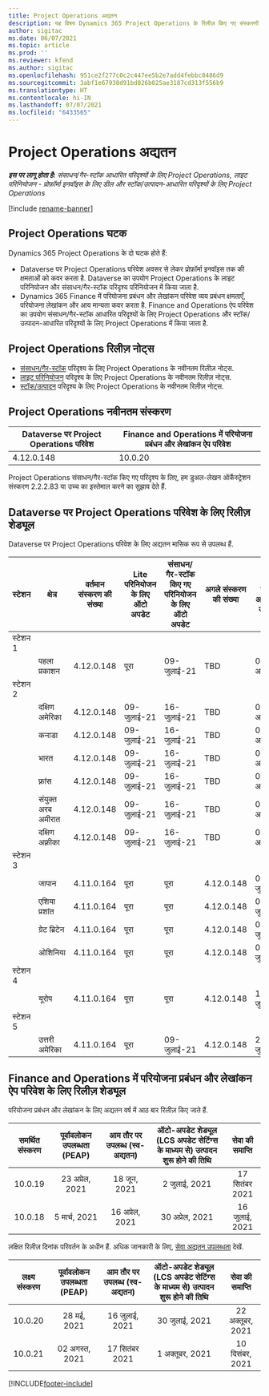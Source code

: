 ```yaml
---
title: Project Operations अद्यतन
description: यह विषय Dynamics 365 Project Operations के रिलीज़ किए गए संस्करणों के बारे में जानकारी प्रदान करता है.
author: sigitac
ms.date: 06/07/2021
ms.topic: article
ms.prod: ''
ms.reviewer: kfend
ms.author: sigitac
ms.openlocfilehash: 951ce2f277c0c2c447ee5b2e7add4febbc8486d9
ms.sourcegitcommit: 3abf1e67938d91bd826b025ae3187cd313f556b9
ms.translationtype: HT
ms.contentlocale: hi-IN
ms.lasthandoff: 07/07/2021
ms.locfileid: "6433565"
---
```

# <a name="project-operations-updates"></a>Project Operations अद्यतन

_**इस पर लागू होता है:** संसाधन/गैर-स्टॉक आधारित परिदृश्यों के लिए Project Operations, लाइट परिनियोजन - प्रोफ़ॉर्मा इनवॉइस के लिए डील और स्टॉक/उत्पादन-आधारित परिदृश्यों के लिए Project Operations_

[!include [rename-banner](~/includes/cc-data-platform-banner.md)]

## <a name="project-operations-components"></a>Project Operations घटक

Dynamics 365 Project Operations के दो घटक होते हैं:

- Dataverse पर Project Operations परिवेश अवसर से लेकर प्रोफ़ॉर्मा इनवॉइस तक की क्षमताओं को कवर करता है. Dataverse का उपयोग Project Operations के लाइट परिनियोजन और संसाधन/गैर-स्टॉक परिदृश्य परिनियोजन में किया जाता है.
- Dynamics 365 Finance में परियोजना प्रबंधन और लेखांकन परिवेश व्यय प्रबंधन क्षमताएँ, परियोजना लेखांकन और आय मान्यता कवर करता है. Finance and Operations ऐप परिवेश का उपयोग संसाधन/गैर-स्टॉक आधारित परिदृश्यों के लिए Project Operations और स्टॉक/उत्पादन-आधारित परिदृश्यों के लिए Project Operations में किया जाता है.

## <a name="project-operations-release-notes"></a>Project Operations रिलीज़ नोट्स
- [संसाधन/गैर-स्टॉक](whats-new-july-2021-resource-based.md) परिदृश्य के लिए Project Operations के नवीनतम रिलीज़ नोट्स.
- [लाइट परिनियोजन](../pro/whats-new/whats-new-july-2021-lite.md) परिदृश्य के लिए Project Operations के नवीनतम रिलीज़ नोट्स.
- [स्टॉक/उत्पादन](../prod-pma/whats-new/whats-new-jul-2021-stocked.md) परिदृश्य के लिए Project Operations के नवीनतम रिलीज़ नोट्स.

## <a name="project-operations-latest-version"></a>Project Operations नवीनतम संस्करण

| Dataverse पर Project Operations परिवेश | Finance and Operations में परियोजना प्रबंधन और लेखांकन ऐप परिवेश | 
| --- | --- |
| 4.12.0.148 | 10.0.20 |

Project Operations संसाधन/गैर-स्टॉक किए गए परिदृश्य के लिए, हम डुअल-लेखन ऑर्केस्ट्रेशन संस्करण 2.2.2.83 या उच्च का इस्तेमाल करने का सुझाव देते हैं.

## <a name="release-schedule-for-project-operations-on-dataverse-environment"></a>Dataverse पर Project Operations परिवेश के लिए रिलीज़ शेड्यूल

Dataverse पर Project Operations परिवेश के लिए अद्यतन मासिक रूप से उपलब्ध हैं. 

| स्टेशन | क्षेत्र | वर्तमान संस्करण की संख्या | Lite परिनियोजन के लिए ऑटो अपडेट | संसाधन/गैर-स्टॉक किए गए परिनियोजन के लिए ऑटो अपडेट | अगले संस्करण की संख्या | अगला संस्करण आम तौर पर उपलब्ध है |
|-----------|-----------------------|-----------------|--------------|---------------------|---------------------|---------------------|
| स्टेशन 1 |   &nbsp;              |    &nbsp;       | &nbsp;       |      &nbsp;         |      &nbsp;         |      &nbsp;         |
|   &nbsp;  | पहला प्रकाशन         |  4.12.0.148     | पूरा     | 09-जुलाई-21          | TBD                 | 06-अगस्त-21        |
| स्टेशन 2 |   &nbsp;              |    &nbsp;       | &nbsp;       |      &nbsp;         |      &nbsp;         |      &nbsp;         |
|   &nbsp;  | दक्षिण अमेरिका         |  4.12.0.148     | 09-जुलाई-21   | 16-जुलाई-21          | TBD                 | 06-अगस्त-21        |
|    &nbsp; | कनाडा                |  4.12.0.148     | 09-जुलाई-21   | 16-जुलाई-21          | TBD                 | 06-अगस्त-21        |
|   &nbsp;  | भारत                 |  4.12.0.148     | 09-जुलाई-21   | 16-जुलाई-21          | TBD                 | 06-अगस्त-21        |
|   &nbsp;  | फ़्रांस                |  4.12.0.148     | 09-जुलाई-21   | 16-जुलाई-21          | TBD                 | 06-अगस्त-21        |
|   &nbsp;  | संयुक्त अरब अमीरात  |  4.12.0.148     | 09-जुलाई-21   | 16-जुलाई-21          | TBD                 | 06-अगस्त-21        |
|   &nbsp;  | दक्षिण अफ़्रीका          |  4.12.0.148     | 09-जुलाई-21   | 16-जुलाई-21          | TBD                 | 06-अगस्त-21        |
| स्टेशन 3 |      &nbsp;           |     &nbsp;      |     &nbsp;   |      &nbsp;         |      &nbsp;         |      &nbsp;         |
|   &nbsp;  | जापान                 |  4.11.0.164     | पूरा     | पूरा            | 4.12.0.148          | 09-जुलाई-21          |
|   &nbsp;  | एशिया प्रशांत          |  4.11.0.164     | पूरा     | पूरा            | 4.12.0.148          | 09-जुलाई-21          |
|   &nbsp;  | ग्रेट ब्रिटेन         |  4.11.0.164     | पूरा     | पूरा            | 4.12.0.148          | 09-जुलाई-21          |
|   &nbsp;  | ओशिनिया               |  4.11.0.164     | पूरा     | पूरा            | 4.12.0.148          | 09-जुलाई-21          |
| स्टेशन 4 |     &nbsp;            |     &nbsp;      |     &nbsp;   |      &nbsp;         |      &nbsp;         |      &nbsp;         |
|   &nbsp;  | यूरोप                |  4.11.0.164     | पूरा     | पूरा            | 4.12.0.148          | 16-जुलाई-21          |
| स्टेशन 5 |     &nbsp;            |     &nbsp;      |     &nbsp;   |      &nbsp;         |      &nbsp;         |      &nbsp;         |
|   &nbsp;  | उत्तरी अमेरिका         |  4.11.0.164     | पूरा     | 09-जुलाई-21          | 4.12.0.148          | 23-जुलाई-21          |



## <a name="release-schedule-for-project-management-and-accounting-in-the-finance-and-operations-apps-environment"></a>Finance and Operations में परियोजना प्रबंधन और लेखांकन ऐप परिवेश के लिए रिलीज़ शेड्यूल

परियोजना प्रबंधन और लेखांकन के लिए अद्यतन वर्ष में आठ बार रिलीज़ किए जाते हैं.

|          समर्थित संस्करण          | पूर्वावलोकन उपलब्धता (PEAP) | आम तौर पर उपलब्ध (स्व-अद्यतन) | ऑटो-अपडेट शेड्यूल (LCS अपडेट सेटिंग्स के माध्यम से) उत्पादन शुरू होने की तिथि |   सेवा की समाप्ति   |
|:-------------------------:|:---------------------------:|:---------------------------------:|:--------------------------------------------------------------------:|:------------------:|
|          10.0.19          |        23 अप्रेल, 2021       |            18 जून, 2021           |                             2 जुलाई, 2021                             | 17 सितंबर 2021 |
|          10.0.18          |        5 मार्च, 2021        |           16 अप्रेल, 2021          |                            30 अप्रेल, 2021                            |    16 जुलाई, 2021   |


लक्षित रिलीज़ दिनांक परिवर्तन के अधीन हैं. अधिक जानकारी के लिए, [सेवा अद्यतन उपलब्धता](/dynamics365/fin-ops-core/fin-ops/get-started/public-preview-releases?toc=%2fdynamics365%2ffinance%2ftoc.json) देखें.

|          लक्ष्य संस्करण          | पूर्वावलोकन उपलब्धता (PEAP) | आम तौर पर उपलब्ध (स्व-अद्यतन) | ऑटो-अपडेट शेड्यूल (LCS अपडेट सेटिंग्स के माध्यम से) उत्पादन शुरू होने की तिथि |   सेवा की समाप्ति   |
|:-------------------------:|:---------------------------:|:---------------------------------:|:--------------------------------------------------------------------:|:------------------:|
|          10.0.20          |         28 मई, 2021        |           16 जुलाई, 2021           |                             30 जुलाई, 2021                             |  22 अक्तूबर, 2021  |
|          10.0.21          |         02 अगस्त, 2021     |           17 सितंबर 2021      |                             1 अक्तूबर, 2021                           |  10 दिसंबर, 2021  |


[!INCLUDE[footer-include](../includes/footer-banner.md)]
